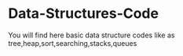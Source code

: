 # Data-Structures-Code
You will find here basic data structure codes like as tree,heap,sort,searching,stacks,queues
